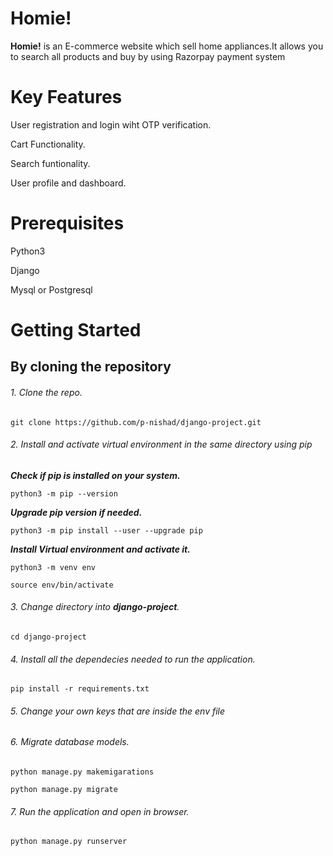 # Homie!

**Homie!** is an E-commerce website  which sell home appliances.It allows you to search all products and buy by using Razorpay payment system

# Key Features

User registration and login wiht OTP verification.

Cart Functionality.

Search funtionality.

User profile and dashboard.

# Prerequisites

Python3

Django

Mysql or Postgresql

# Getting Started

## By cloning the repository

###### 1. Clone the repo.

`git clone https://github.com/p-nishad/django-project.git`

###### 2. Install and activate virtual environment in the same directory using pip

***Check if pip is installed on your system.***

`python3 -m pip --version`

***Upgrade pip version if needed.***

`python3 -m pip install --user --upgrade pip`

***Install Virtual environment and activate it.***

`python3 -m venv env`

`source env/bin/activate`

###### 3. Change directory into ***django-project***.

`cd django-project`

###### 4. Install all the dependecies needed to run the application.

`pip install -r requirements.txt`

###### 5. Change your own keys that are inside the env file

###### 6. Migrate database models.

 `python manage.py makemigarations`
 
 `python manage.py migrate`
 
 ###### 7. Run the application and open in browser.
 
 `python manage.py runserver`
 
 
